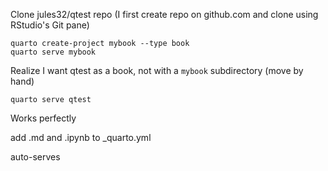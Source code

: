 
Clone jules32/qtest repo (I first create repo on github.com and clone using RStudio's Git pane)

```
quarto create-project mybook --type book
quarto serve mybook

```

Realize I want qtest as a book, not with a `mybook` subdirectory (move by hand)

```
quarto serve qtest
```

Works perfectly

add .md and .ipynb to _quarto.yml

auto-serves